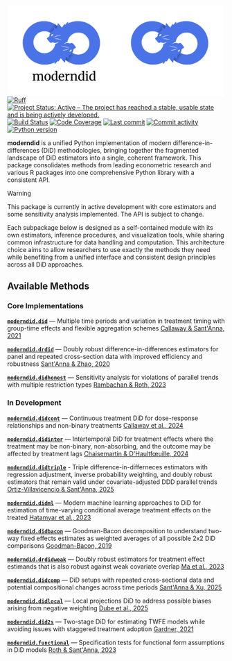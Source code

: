 <img src="docs/source/_static/moderndid-light.png#gh-light-mode-only" width="250" align="left" alt="moderndid logo"></img>
<img src="docs/source/_static/moderndid-dark.png#gh-dark-mode-only" width="250" align="left" alt="moderndid logo"></img>

[![Ruff](https://img.shields.io/endpoint?url=https://raw.githubusercontent.com/astral-sh/ruff/main/assets/badge/v2.json)](https://github.com/astral-sh/ruff)
[![Project Status: Active – The project has reached a stable, usable state and is being actively developed.](https://www.repostatus.org/badges/latest/active.svg)](https://www.repostatus.org/#active)
[![Build Status](https://github.com/jordandeklerk/moderndid/actions/workflows/test.yml/badge.svg)](https://github.com/jordandeklerk/moderndid/actions/workflows/test.yml)
[![Code Coverage](https://codecov.io/gh/jordandeklerk/moderndid/branch/main/graph/badge.svg)](https://codecov.io/gh/jordandeklerk/moderndid)
[![Last commit](https://img.shields.io/github/last-commit/jordandeklerk/moderndid)](https://github.com/jordandeklerk/moderndid/graphs/commit-activity)
[![Commit activity](https://img.shields.io/github/commit-activity/m/jordandeklerk/moderndid)](https://github.com/jordandeklerk/moderndid/graphs/commit-activity)
[![Python version](https://img.shields.io/badge/3.10%20%7C%203.11%20%7C%203.12%20%7C%203.13-blue?logo=python&logoColor=white)](https://www.python.org/)


__moderndid__ is a unified Python implementation of modern difference-in-differences (DiD) methodologies, bringing together the fragmented landscape of DiD estimators into a single, coherent framework. This package consolidates methods from leading econometric research and various R packages into one comprehensive Python library with a consistent API.

> [!WARNING]
> This package is currently in active development with core estimators and some sensitivity analysis implemented. The API is subject to change.

Each subpackage below is designed as a self-contained module with its own estimators, inference procedures, and visualization tools, while sharing common infrastructure for data handling and computation. This architecture choice aims to allow researchers to use exactly the methods they need while benefiting from a unified interface and consistent design principles across all DiD approaches.

## Available Methods

### Core Implementations

**[`moderndid.did`](https://github.com/jordandeklerk/moderndid/tree/main/moderndid/did)** — Multiple time periods and variation in treatment timing with group-time effects and flexible aggregation schemes [Callaway & Sant'Anna, 2021](https://arxiv.org/pdf/1803.09015)

**[`moderndid.drdid`](https://github.com/jordandeklerk/moderndid/tree/main/moderndid/drdid)** — Doubly robust difference-in-differences estimators for panel and repeated cross-section data with improved efficiency and robustness [Sant'Anna & Zhao, 2020](https://arxiv.org/pdf/1812.01723)

**[`moderndid.didhonest`](https://github.com/jordandeklerk/moderndid/tree/main/moderndid/didhonest)** — Sensitivity analysis for violations of parallel trends with multiple restriction types [Rambachan & Roth, 2023](https://asheshrambachan.github.io/assets/files/hpt-draft.pdf)

### In Development

**[`moderndid.didcont`](https://github.com/jordandeklerk/moderndid/tree/main/moderndid/didcont)** — Continuous treatment DiD for dose-response relationships and non-binary treatments [Callaway et al., 2024](https://arxiv.org/pdf/2107.02637)

**[`moderndid.didinter`](https://github.com/jordandeklerk/moderndid/tree/main/moderndid/didinter)** — Intertemporal DiD for treatment effects where the treatment may be non-binary, non-absorbing, and the outcome may be affected by treatment lags [Chaisemartin & D'Haultfœuille, 2024](https://arxiv.org/pdf/2007.04267)

**[`moderndid.didtriple`](https://github.com/jordandeklerk/moderndid/tree/main/moderndid/didtriple)** - Triple difference-in-differneces estimators with regression adjustment, inverse probability weighting, and doubly robust estimators that remain valid under covariate-adjusted DDD parallel trends [Ortiz-Villavicencio & Sant'Anna, 2025](https://arxiv.org/pdf/2505.09942)

**[`moderndid.didml`](https://github.com/jordandeklerk/moderndid/tree/main/moderndid/didml)** — Modern machine learning approaches to DiD for estimation of time-varying conditional average treatment effects on the treated [Hatamyar et al., 2023](https://arxiv.org/pdf/2310.11962)

**[`moderndid.didbacon`](https://github.com/jordandeklerk/moderndid/tree/main/moderndid/didbacon)** — Goodman-Bacon decomposition to understand two-way fixed effects estimates as weighted averages of all possible 2x2 DiD comparisons [Goodman-Bacon, 2019](https://cdn.vanderbilt.edu/vu-my/wp-content/uploads/sites/2318/2019/07/29170757/ddtiming_7_29_2019.pdf)

**[`moderndid.drdidweak`](https://github.com/jordandeklerk/moderndid/tree/main/moderndid/drdidweak)** — Doubly robust estimators for treatment effect estimands that is also robust against weak covariate overlap [Ma et al., 2023](https://arxiv.org/pdf/2304.08974)

**[`moderndid.didcomp`](https://github.com/jordandeklerk/moderndid/tree/main/moderndid/didcomp)** — DiD setups with repeated cross-sectional data and potential compositional changes across time periods [Sant'Anna & Xu, 2025](https://arxiv.org/pdf/2304.13925)

**[`moderndid.didlocal`](https://github.com/jordandeklerk/moderndid/tree/main/moderndid/didlocal)** — Local projections DiD to address possible biases arising from negative weighting [Dube et al., 2025](https://www.nber.org/system/files/working_papers/w31184/w31184.pdf)

**[`moderndid.did2s`](https://github.com/jordandeklerk/moderndid/tree/main/moderndid/did2s)** — Two-stage DiD for estimating TWFE models while avoiding issues with staggered treatment adoption [Gardner, 2021](https://jrgcmu.github.io/2sdd_current.pdf)

**[`moderndid.functional`](https://github.com/jordandeklerk/moderndid/tree/main/moderndid/functional)** — Specification tests for functional form assumptions in DiD models [Roth & Sant'Anna, 2023](https://arxiv.org/pdf/2010.04814)
